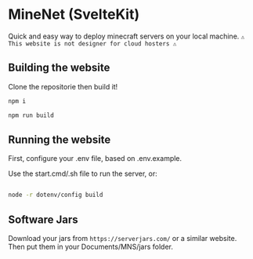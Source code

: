 # MineNet (SvelteKit)

Quick and easy way to deploy minecraft servers on your local machine.
`⚠ This website is not designer for cloud hosters ⚠`

## Building the website

Clone the repositorie then build it!

```bash
npm i

npm run build
```

## Running the website

First, configure your .env file, based on .env.example.

Use the start.cmd/.sh file to run the server, or:
```bash

node -r dotenv/config build

```

## Software Jars

Download your jars from `https://serverjars.com/` or a similar website.
Then put them in your Documents/MNS/jars folder.